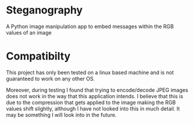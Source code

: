 # Steganography
A Python image manipulation app to embed messages within the RGB values of an image

# Compatibilty
This project has only been tested on a linux based machine and is not guaranteed to work on any other OS.

Moreover, during testing I found that trying to encode/decode JPEG images does not work in the way that this application intends. I believe that this is due to the compression that gets applied to the image making the RGB values shift slightly, although I have not looked into this in much detail. It may be something I will look into in the future.
